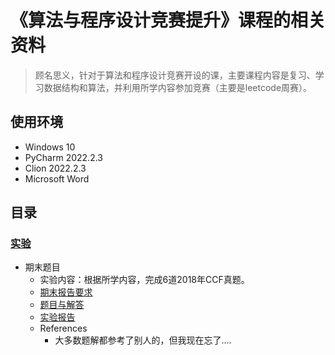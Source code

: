 # 《算法与程序设计竞赛提升》课程的相关资料

> 顾名思义，针对于算法和程序设计竞赛开设的课，主要课程内容是复习、学习数据结构和算法，并利用所学内容参加竞赛（主要是leetcode周赛）。

## 使用环境

* Windows 10
* PyCharm 2022.2.3
* Clion 2022.2.3
* Microsoft Word

## 目录

### [实验](./Experiment)

* 期末题目
  * 实验内容：根据所学内容，完成6道2018年CCF真题。
  * [期末报告要求](./Experiment/期末题目与评测标准.docx)
  * [题目与解答](./Experiment/题目汇总.md)
  * [实验报告](./Experiment/实验报告.docx)
  * References
    * 大多数题解都参考了别人的，但我现在忘了....
